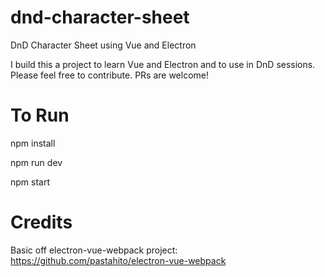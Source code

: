 # dnd-character-sheet
DnD Character Sheet using Vue and Electron

I build this a project to learn Vue and Electron and to use in DnD sessions.
Please feel free to contribute. PRs are welcome!

# To Run
npm install

npm run dev

npm start

# Credits
Basic off electron-vue-webpack project: https://github.com/pastahito/electron-vue-webpack

